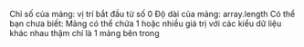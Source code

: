Chỉ số của mảng: vị trí bắt đầu từ số 0
Độ dài của mảng: array.length
Có thể bạn chưa biết: Mảng có thể chứa 1 hoặc nhiều giá trị với các kiểu dữ liệu khác nhau thậm chí là 1 mảng bên trong
